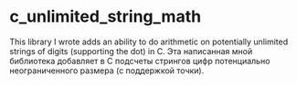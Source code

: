 # c_unlimited_string_math
This library I wrote adds an ability to do arithmetic on potentially unlimited strings of digits (supporting the dot) in C. Эта написанная мной библиотека добавляет в C подсчеты стрингов цифр потенциально неограниченного размера (с поддержкой точки).
